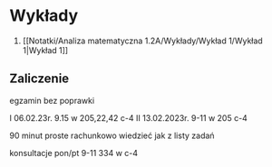 # Wykłady
1. [[Notatki/Analiza matematyczna 1.2A/Wykłady/Wykład 1/Wykład 1|Wykład 1]]

## Zaliczenie
egzamin bez poprawki 

I 06.02.23r. 9.15 w 205,22,42 c-4
II 13.02.2023r. 9-11 w 205 c-4

90 minut proste rachunkowo  wiedzieć jak
z listy zadań

konsultacje pon/pt 9-11 334 w c-4
